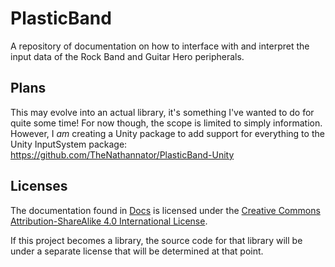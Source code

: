 # PlasticBand

A repository of documentation on how to interface with and interpret the input data of the Rock Band and Guitar Hero peripherals.

## Plans

This may evolve into an actual library, it's something I've wanted to do for quite some time! For now though, the scope is limited to simply information. However, I *am* creating a Unity package to add support for everything to the Unity InputSystem package: https://github.com/TheNathannator/PlasticBand-Unity

## Licenses

The documentation found in [Docs](Docs/) is licensed under the [Creative Commons Attribution-ShareAlike 4.0 International License](https://creativecommons.org/licenses/by-sa/4.0/).

If this project becomes a library, the source code for that library will be under a separate license that will be determined at that point.
